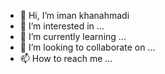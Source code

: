 - 👋 Hi, I’m iman khanahmadi
- 👀 I’m interested in ...
- 🌱 I’m currently learning ...
- 💞️ I’m looking to collaborate on ...
- 📫 How to reach me ...

<!---
gipcenter/gipcenter is a ✨ special ✨ repository because its `README.md` (this file) appears on your GitHub profile.
You can click the Preview link to take a look at your changes.
--->
